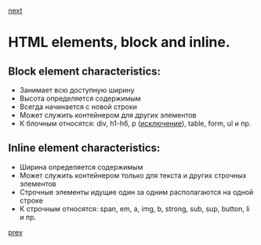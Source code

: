 <a href="04.md">next</a>

<h1>
HTML elements, block and inline.
</h1>
<h2>
Block element characteristics:
</h2>
<ul>
<li>
Занимает всю доступную ширину
</li>
<li>
Высота определяется содержимым
</li>
<li>
Всегда начинается с новой строки
</li>
<li>
Может служить контейнером для других элементов
</li>
<li>
К блочным относятся: div, h1-h6, p (<a href="https://codepen.io/paawel/pen/RLexoW">исключение</a>), table, form, ul и пр.
</li>
</ul>

<h2>
Inline element characteristics:
</h2>
<ul>
<li>
Ширина определяется содержимым
</li>
<li>
Может служить контейнером только для текста и других строчных элементов
</li>
<li>
Строчные элементы идущие один за одним располагаются на одной строке
</li>
<li>
К строчным относятся: span, em, a, img, b, strong, sub, sup, button, li и пр.
</li>
</ul>

<a href="02.md">prev</a>
